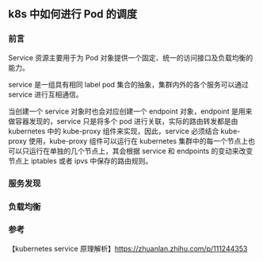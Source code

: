## k8s 中如何进行 Pod 的调度

### 前言

Service 资源主要用于为 Pod 对象提供一个固定、统一的访问接口及负载均衡的能力。     

service 是一组具有相同 label pod 集合的抽象，集群内外的各个服务可以通过 service 进行互相通信。  

当创建一个 service 对象时也会对应创建一个 endpoint 对象，endpoint 是用来做容器发现的，service 只是将多个 pod 进行关联，实际的路由转发都是由 kubernetes 中的 kube-proxy 组件来实现，因此，service 必须结合 kube-proxy 使用，kube-proxy 组件可以运行在 kubernetes 集群中的每一个节点上也可以只运行在单独的几个节点上，其会根据 service 和 endpoints 的变动来改变节点上 iptables 或者 ipvs 中保存的路由规则。

### 服务发现



### 负载均衡


### 参考

【kubernetes service 原理解析】https://zhuanlan.zhihu.com/p/111244353    


